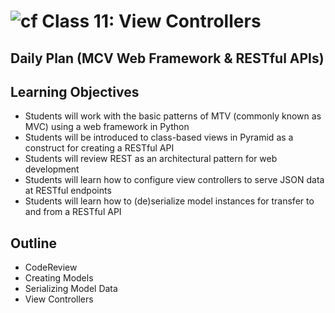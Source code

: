 # ![cf](http://i.imgur.com/7v5ASc8.png) Class 11: View Controllers

## Daily Plan (MCV Web Framework & RESTful APIs)

## Learning Objectives

- Students will work with the basic patterns of MTV (commonly known as MVC) using a web framework in Python
- Students will be introduced to class-based views in Pyramid as a construct for creating a RESTful API
- Students will review REST as an architectural pattern for web development
- Students will learn how to configure view controllers to serve JSON data at RESTful endpoints
- Students will learn how to (de)serialize model instances for transfer to and from a RESTful API

## Outline
- CodeReview
- Creating Models
- Serializing Model Data
- View Controllers
<!-- [Hyperlinks]  -->


<!-- links -->
<!-- [Hyperlinks]: To supporting materials -->

